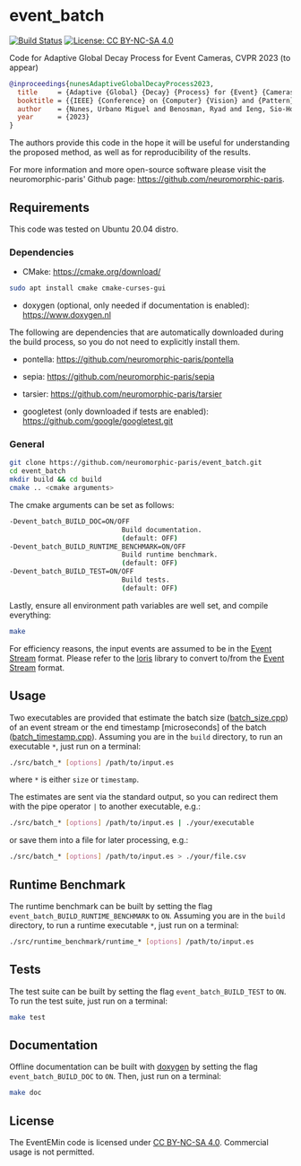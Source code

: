 # event_batch

[![Build Status](https://app.travis-ci.com/neuromorphic-paris/event_batch.svg?token=EcsqzkxC73oqb86Uxx4r&branch=master)](https://app.travis-ci.com/github/neuromorphic-paris/event_batch)
[![License: CC BY-NC-SA 4.0](https://img.shields.io/badge/License-CC%20BY--NC--SA%204.0-lightgrey.svg?style=flat-square)](https://creativecommons.org/licenses/by-nc-sa/4.0/)

Code for Adaptive Global Decay Process for Event Cameras, CVPR 2023 (to appear)

```bibtex
@inproceedings{nunesAdaptiveGlobalDecayProcess2023,
  title     = {Adaptive {Global} {Decay} {Process} for {Event} {Cameras}},
  booktitle = {{IEEE} {Conference} on {Computer} {Vision} and {Pattern} {Recognition} ({CVPR}) (to appear)},
  author    = {Nunes, Urbano Miguel and Benosman, Ryad and Ieng, Sio-Hoi},
  year      = {2023}
}
```

The authors provide this code in the hope it will be useful for understanding the proposed method, as well as for reproducibility of the results.

For more information and more open-source software please visit the neuromorphic-paris' Github page: <https://github.com/neuromorphic-paris>.

## Requirements

This code was tested on Ubuntu 20.04 distro.

### Dependencies

- CMake: <https://cmake.org/download/>

```bash
sudo apt install cmake cmake-curses-gui
```

- doxygen (optional, only needed if documentation is enabled): <https://www.doxygen.nl>

The following are dependencies that are automatically downloaded during the build process, so you do not need to explicitly install them.

- pontella: <https://github.com/neuromorphic-paris/pontella>

- sepia: <https://github.com/neuromorphic-paris/sepia>

- tarsier: <https://github.com/neuromorphic-paris/tarsier>

- googletest (only downloaded if tests are enabled): <https://github.com/google/googletest.git>

### General

```bash
git clone https://github.com/neuromorphic-paris/event_batch.git
cd event_batch
mkdir build && cd build
cmake .. <cmake arguments>
```

The cmake arguments can be set as follows:

```bash
-Devent_batch_BUILD_DOC=ON/OFF
                            Build documentation.
                            (default: OFF)
-Devent_batch_BUILD_RUNTIME_BENCHMARK=ON/OFF
                            Build runtime benchmark.
                            (default: OFF)
-Devent_batch_BUILD_TEST=ON/OFF
                            Build tests.
                            (default: OFF)
```

Lastly, ensure all environment path variables are well set, and compile everything:

```bash
make
```

For efficiency reasons, the input events are assumed to be in the [Event Stream](https://github.com/neuromorphic-paris/event_stream) format.
Please refer to the [loris](https://github.com/neuromorphic-paris/loris) library to convert to/from the [Event Stream](https://github.com/neuromorphic-paris/event_stream) format.

## Usage

Two executables are provided that estimate the batch size ([batch_size.cpp](https://github.com/neuromorphic-paris/event_batch/blob/master/src/batch_size.cpp)) of an event stream or the end timestamp [microseconds] of the batch ([batch_timestamp.cpp](https://github.com/neuromorphic-paris/event_batch/blob/master/src/batch_timestamp.cpp)).
Assuming you are in the `build` directory, to run an executable `*`, just run on a terminal:

```bash
./src/batch_* [options] /path/to/input.es
```

where `*` is either `size` or `timestamp`.

The estimates are sent via the standard output, so you can redirect them with the pipe operator `|` to another executable, e.g.:

```bash
./src/batch_* [options] /path/to/input.es | ./your/executable
```

or save them into a file for later processing, e.g.:

```bash
./src/batch_* [options] /path/to/input.es > ./your/file.csv
```

## Runtime Benchmark

The runtime benchmark can be built by setting the flag `event_batch_BUILD_RUNTIME_BENCHMARK` to `ON`.
Assuming you are in the `build` directory, to run a runtime executable `*`, just run on a terminal:

```bash
./src/runtime_benchmark/runtime_* [options] /path/to/input.es
```

## Tests

The test suite can be built by setting the flag `event_batch_BUILD_TEST` to `ON`.
To run the test suite, just run on a terminal:

```bash
make test
```

## Documentation

Offline documentation can be built with [doxygen](https://www.doxygen.nl) by setting the flag `event_batch_BUILD_DOC` to `ON`.
Then, just run on a terminal:

```bash
make doc
```

## License

The EventEMin code is licensed under [CC BY-NC-SA 4.0](https://creativecommons.org/licenses/by-nc-sa/4.0/).
Commercial usage is not permitted.

